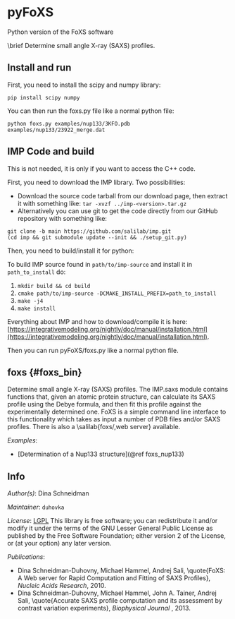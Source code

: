 # pyFoXS
Python version of the FoXS software

\brief Determine small angle X-ray (SAXS) profiles.

## Install and run

First, you need to install the scipy and numpy library:
```
pip install scipy numpy
```

You can then run the foxs.py file like a normal python file:
```
python foxs.py examples/nup133/3KFO.pdb examples/nup133/23922_merge.dat
```

## IMP Code and build

This is not needed, it is only if you want to access the C++ code.

First, you need to download the IMP library. Two possibilities:

- Download the source code tarball from our download page, then extract it with something like:
`tar -xvzf ../imp-<version>.tar.gz`
- Alternatively you can use git to get the code directly from our GitHub repository with something like:
```
git clone -b main https://github.com/salilab/imp.git
(cd imp && git submodule update --init && ./setup_git.py)
```

Then, you need to build/install it for python:

To build IMP source found in `path/to/imp-source` and install it in
`path_to_install` do:

1. `mkdir build && cd build`
2. `cmake path/to/imp-source -DCMAKE_INSTALL_PREFIX=path_to_install`
3. `make -j4`
4. `make install`

Everything about IMP and how to download/compile it is here: [https://integrativemodeling.org/nightly/doc/manual/installation.html](https://integrativemodeling.org/nightly/doc/manual/installation.html).

Then you can run pyFoXS/foxs.py like a normal python file.

## foxs {#foxs_bin}

Determine small angle X-ray (SAXS) profiles.
The IMP.saxs module contains functions that, given an atomic protein structure,
can calculate its SAXS profile using the Debye formula, and then fit this
profile against the experimentally determined one. FoXS is a simple command
line interface to this functionality which takes as input a number of PDB
files and/or SAXS profiles. There is also a \salilab{foxs/,web server}
available.

_Examples_:
 - [Determination of a Nup133 structure](@ref foxs_nup133)

## Info

_Author(s)_: Dina Schneidman

_Maintainer_: `duhovka`

_License_: [LGPL](https://www.gnu.org/licenses/old-licenses/lgpl-2.1.html)
This library is free software; you can redistribute it and/or
modify it under the terms of the GNU Lesser General Public
License as published by the Free Software Foundation; either
version 2 of the License, or (at your option) any later version.

_Publications_:
 - Dina Schneidman-Duhovny, Michael Hammel, Andrej Sali, \quote{FoXS: A Web server for Rapid Computation and Fitting of SAXS Profiles}, <em>Nucleic Acids Research</em>, 2010.
 - Dina Schneidman-Duhovny, Michael Hammel, John A. Tainer, Andrej Sali, \quote{Accurate SAXS profile computation and its assessment by contrast variation experiments}, <em> Biophysical Journal </em>, 2013.
